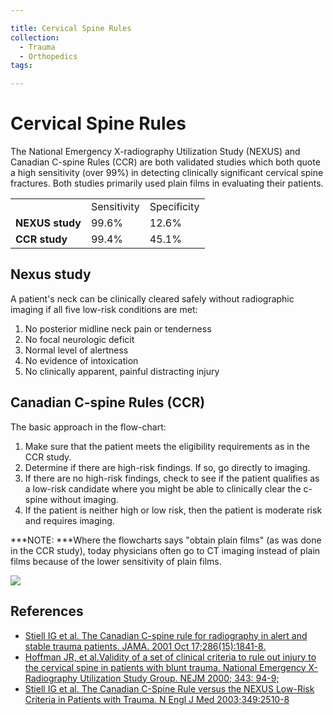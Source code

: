 ```yaml
---

title: Cervical Spine Rules
collection:
  - Trauma
  - Orthopedics
tags:

---
```




# Cervical Spine Rules

The National Emergency X-radiography Utilization Study (NEXUS) and Canadian C-spine Rules (CCR) are both validated studies which both quote a high sensitivity (over 99%) in detecting clinically significant cervical spine fractures. Both studies primarily used plain films in evaluating their patients.

|                 |             |             |
|-----------------|-------------|-------------|
|                 | Sensitivity | Specificity |
| **NEXUS study** | 99.6%       | 12.6%       |
| **CCR study**   | 99.4%       | 45.1%       |

## Nexus study 

A patient's neck can be clinically cleared safely without radiographic imaging if all five low-risk conditions are met:

1.  No posterior midline neck pain or tenderness 
2.  No focal neurologic deficit
3.  Normal level of alertness
4.  No evidence of intoxication
5.  No clinically apparent, painful <span class="aglmd-moreinfo ui-moreinfo" data-iid="53aa2472d35d3ae92e0016b1">distracting injury</span>

## Canadian C-spine Rules (CCR)

The basic approach in the flow-chart: 

1.  Make sure that the patient meets the eligibility requirements as in the CCR study. 
2.  Determine if there are high-risk findings. If so, go directly to imaging.
3.  If there are no high-risk findings, check to see if the patient qualifies as a low-risk candidate where you might be able to clinically clear the c-spine without imaging.
4.  If the patient is neither high or low risk, then the patient is moderate risk and requires imaging.

***NOTE: ***Where the flowcharts says "obtain plain films" (as was done in the CCR study), today physicians often go to CT imaging instead of plain films because of the lower sensitivity of plain films.

![](https://d2p53dh3qxfm0x.cloudfront.net/uploads/img/1jx/5/m/dc13d57a-e67d-5c68-8211-b3b937f1598b/640.png)

## References

-   [Stiell IG et al. The Canadian C-spine rule for radiography in alert and stable trauma patients. JAMA. 2001 Oct 17;286(15):1841-8.](http://jama.jamanetwork.com/data/Journals/JAMA/4804/JOC10637.pdf)
-   [Hoffman JR, et al.Validity of a set of clinical criteria to rule out injury to the cervical spine in patients with blunt trauma. National Emergency X-Radiography Utilization Study Group. NEJM 2000; 343: 94-9;](http://www.ncbi.nlm.nih.gov/pubmed/10891516)
-   [Stiell IG et al. The Canadian C-Spine Rule versus the NEXUS Low-Risk Criteria in Patients with Trauma. N Engl J Med 2003;349:2510-8](http://www.nejm.org/doi/pdf/10.1056/NEJMoa031375)
